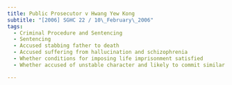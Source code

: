 ```yaml
---
title: Public Prosecutor v Hwang Yew Kong 
subtitle: "[2006] SGHC 22 / 10\_February\_2006"
tags:
  - Criminal Procedure and Sentencing
  - Sentencing
  - Accused stabbing father to death
  - Accused suffering from hallucination and schizophrenia
  - Whether conditions for imposing life imprisonment satisfied
  - Whether accused of unstable character and likely to commit similar offence in future

---
```


